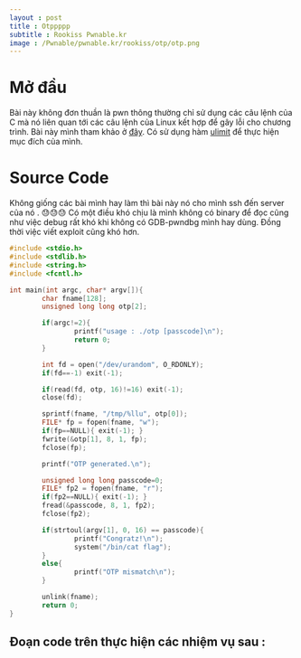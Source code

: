 ```yaml
---
layout : post 
title : Otppppp 
subtitle : Rookiss Pwnable.kr 
image : /Pwnable/pwnable.kr/rookiss/otp/otp.png 
--- 
```


# Mở đầu
Bài này không đơn thuần là pwn thông thường chỉ sử dụng các câu lệnh của C mà nó liên quan tới các câu lệnh của Linux kết hợp để gây lỗi cho chương trình.
Bài này mình tham khảo ở [đây](https://nickcano.com/pwnables-write-ups-oct17/). Có sử dụng hàm [ulimit](https://ss64.com/bash/ulimit.html) để thực hiện mục
đích của mình. 

# Source Code  
Không giống các bài mình hay làm thì bài này nó cho mình ssh đến server của nó . 😓😓😓 Có một điều khó chịu là mình không có binary để đọc cũng
như việc debug rất khó khi không có GDB-pwndbg mình hay dùng. Đồng thời việc viết exploit cũng khó hơn. 

```C
#include <stdio.h>
#include <stdlib.h>
#include <string.h>
#include <fcntl.h>

int main(int argc, char* argv[]){       
	    char fname[128];
        unsigned long long otp[2];

        if(argc!=2){
                printf("usage : ./otp [passcode]\n");
                return 0;
        }

        int fd = open("/dev/urandom", O_RDONLY);
        if(fd==-1) exit(-1);

        if(read(fd, otp, 16)!=16) exit(-1);
        close(fd);

        sprintf(fname, "/tmp/%llu", otp[0]);
        FILE* fp = fopen(fname, "w");
        if(fp==NULL){ exit(-1); }
        fwrite(&otp[1], 8, 1, fp);
        fclose(fp);

        printf("OTP generated.\n");

        unsigned long long passcode=0;
        FILE* fp2 = fopen(fname, "r");
        if(fp2==NULL){ exit(-1); }
        fread(&passcode, 8, 1, fp2);
        fclose(fp2);

        if(strtoul(argv[1], 0, 16) == passcode){
                printf("Congratz!\n");
                system("/bin/cat flag");
        }
        else{
                printf("OTP mismatch\n");
        }

        unlink(fname);
        return 0;
}
```

Đoạn code trên thực hiện các nhiệm vụ sau : 
 - 
